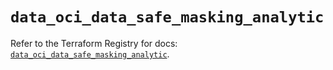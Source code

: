 # `data_oci_data_safe_masking_analytic`

Refer to the Terraform Registry for docs: [`data_oci_data_safe_masking_analytic`](https://registry.terraform.io/providers/hashicorp/oci/7.19.0/docs/data-sources/data_safe_masking_analytic).
